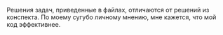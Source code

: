 Решения задач, приведенные в файлах, отличаются от решений из конспекта. По моему сугубо личному мнению, мне кажется, что мой код эффективнее.